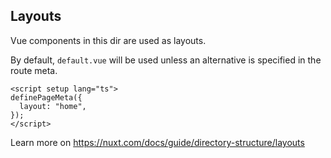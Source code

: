 ## Layouts

Vue components in this dir are used as layouts.

By default, `default.vue` will be used unless an alternative is specified in the route meta.

```vue
<script setup lang="ts">
definePageMeta({
  layout: "home",
});
</script>
```

Learn more on https://nuxt.com/docs/guide/directory-structure/layouts
